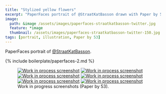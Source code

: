 ```yaml
---
title: "Stylized yellow flowers"
excerpt: "PaperFaces portrait of @StraatKatBasson drawn with Paper by 53 on an iPad."
image: 
  path: &image /assets/images/paperfaces-straatkatbasson-twitter.jpg 
  feature: *image
  thumbnail: /assets/images/paperfaces-straatkatbasson-twitter-150.jpg
tags: [portrait, illustration, Paper by 53]
---
```


PaperFaces portrait of <a href="https://twitter.com/StraatKatBasson">@StraatKatBasson</a>.

{% include boilerplate/paperfaces-2.md %}

<figure class="half">
	<a href="/assets/images/paperfaces-straatkatbasson-process-1-lg.jpg"><img src="/assets/images/paperfaces-straatkatbasson-process-1-600.jpg" alt="Work in process screenshot"></a>
	<a href="/assets/images/paperfaces-straatkatbasson-process-2-lg.jpg"><img src="/assets/images/paperfaces-straatkatbasson-process-2-600.jpg" alt="Work in process screenshot"></a>
	<a href="/assets/images/paperfaces-straatkatbasson-process-3-lg.jpg"><img src="/assets/images/paperfaces-straatkatbasson-process-3-600.jpg" alt="Work in process screenshot"></a>
	<a href="/assets/images/paperfaces-straatkatbasson-process-4-lg.jpg"><img src="/assets/images/paperfaces-straatkatbasson-process-4-600.jpg" alt="Work in process screenshot"></a>
	<a href="/assets/images/paperfaces-straatkatbasson-process-5-lg.jpg"><img src="/assets/images/paperfaces-straatkatbasson-process-5-600.jpg" alt="Work in process screenshot"></a>
	<a href="/assets/images/paperfaces-straatkatbasson-process-6-lg.jpg"><img src="/assets/images/paperfaces-straatkatbasson-process-6-600.jpg" alt="Work in process screenshot"></a>
	<figcaption>Work in progress screenshots (Paper by 53).</figcaption>
</figure>
